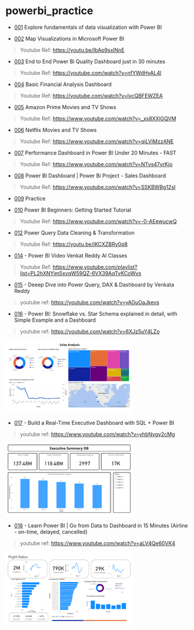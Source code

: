 # powerbi_practice

- [001](/001/info.md) Explore fundamentals of data visualization with Power BI

- [002](/002/info.md) Map Visualizations in Microsoft Power BI

> Youtube Ref: https://youtu.be/IbAp9sxlNnE

- [003](/003/info.md) End to End Power Bi Quality Dashboard just in 30 minutes

> Youtube Ref: https://youtube.com/watch?v=nfYWdHyAL4I

- [004](/004/info.md) Basic Financial Analysis Dashboard

> Youtube Ref: https://youtube.com/watch?v=lvcQBFEWZEA

- [005](/005/info.md) Amazon Prime Movies and TV Shows

> Youtube Ref: https://www.youtube.com/watch?v=_xs8XXlGQVM

- [006](/006/info.md) Netflix Movies and TV Shows

> Youtube Ref: https://www.youtube.com/watch?v=qiLViMzzANE

- [007](/007/info.md) Performance Dashboard in Power BI Under 20 Minutes - FAST

> Youtube Ref: https://www.youtube.com/watch?v=NTvs47yrKjo

- [008](/008/info.md) Power BI Dashboard | Power Bi Project - Sales Dashboard

> Youtube Ref: https://www.youtube.com/watch?v=SSKBWBg12sI

- [009](/009/info.md) Practice

- [010](/010/info.md) Power BI Beginners: Getting Started Tutorial

> Youtube Ref: https://www.youtube.com/watch?v=-0-AEewucwQ

- [012](/012/info.md) Power Query Data Cleaning & Transformation

> Youtube Ref: https://youtu.be/iKCXZBRy0q8

- [014](/014/info.md) - Power BI Video Venkat Reddy AI Classes

> Youtube Ref: https://www.youtube.com/playlist?list=PL2hXNYim5xvqW59QZ-6VX39AqTvKCoWvs

- [015](/015/info.md) - Deeep Dive into Power Query, DAX & Dashboard by Venkata Reddy

> youtube ref: https://youtube.com/watch?v=yAGuOaJkevs

- [016](/016/info.md) - Power BI: Snowflake vs. Star Schema explained in detail, with Simple Example and a Dashboard

> youtube ref: https://youtube.com/watch?v=6XJz5uY4LZo

<img src="https://github.com/rishabdesai/powerbi_practice/blob/main/016/016.png?raw=true" height="200"/>

- [017](/017/info.md) - Build a Real-Time Executive Dashboard with SQL + Power BI

> youtube ref: https://www.youtube.com/watch?v=yhbNvqy2cMg

<img src="https://github.com/rishabdesai/powerbi_practice/blob/main/017/017.png?raw=true" height="200"/>

- [018](/018/info.md) - Learn Power BI | Go from Data to Dashboard in 15 Minutes (Airline - on-time, delayed, cancelled)

> youtube ref: https://www.youtube.com/watch?v=aLV4Qe60VK4

<img src="https://github.com/rishabdesai/powerbi_practice/blob/main/018/018_1.png?raw=true" height="200"/>


  
